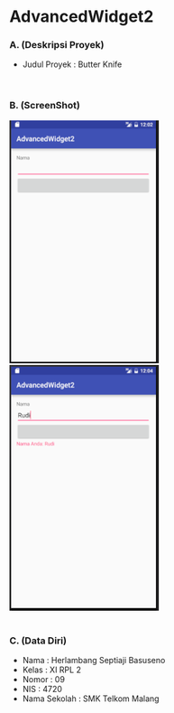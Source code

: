 # AdvancedWidget2
### A. (Deskripsi Proyek)
- Judul Proyek : Butter Knife
<br>

### B. (ScreenShot)
![Screenshot 1](https://github.com/herlambangsb/AdvancedWidget2/blob/herlambangsb/pro2ke1.PNG)<br>
![Screenshot 2](https://github.com/herlambangsb/AdvancedWidget2/blob/herlambangsb/pro2ke2.PNG)<br>
<br>

### C. (Data Diri)
- Nama  : Herlambang Septiaji Basuseno
- Kelas : XI RPL 2
- Nomor : 09
- NIS   : 4720
- Nama Sekolah  : SMK Telkom Malang
